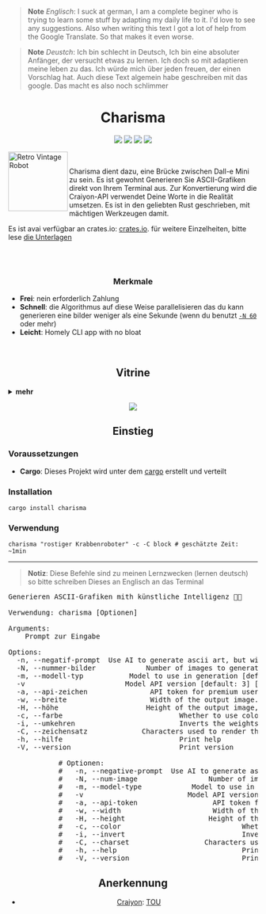 > **Note** _Englisch_: I suck at german, I am a complete beginer who is trying
> to learn some stuff by adapting my daily life to it. I'd love to see any
> suggestions. Also when writing this text I got a lot of help from the Google
> Translate. So that makes it even worse.

> **Note** _Deustch_: Ich bin schlecht in Deutsch, Ich bin eine absoluter
> Anfänger, der versucht etwas zu lernen. Ich doch so mit adaptieren meine leben
> zu das. Ich würde mich über jeden freuen, der einen Vorschlag hat. Auch diese
> Text algemein habe geschreiben mit das google. Das macht es also noch
> schlimmer

<h1 align="center">Charisma</h1>
<p align="center">
  <img src="https://img.shields.io/github/license/utfeight/charisma">
  <img src="https://img.shields.io/crates/v/charisma">
  <img src="https://img.shields.io/crates/d/charisma">
  <img src="https://img.shields.io/badge/Built%20with%20Rust-ff3a29">
</p>

<img align="left" alt="Retro Vintage Robot" src="https://github.com/UTFeight/Charisma/assets/101834410/07dee25d-1e1a-4b47-a030-f6b7738f1d66" width="120px"/>

<br>

Charisma dient dazu, eine Brücke zwischen Dall-e Mini zu sein. Es ist gewohnt
Generieren Sie ASCII-Grafiken direkt von Ihrem Terminal aus. Zur Konvertierung
wird die Craiyon-API verwendet Deine Worte in die Realität umsetzen. Es ist in
den geliebten Rust geschrieben, mit mächtigen Werkzeugen damit.

Es ist avai verfügbar an crates.io:
[crates.io](https://crates.io/crates/charisma). für weitere Einzelheiten, bitte lese
[die Unterlagen](https://docs.rs/charisma/*/charisma/)

<br>
<br>

<h3 align="center">Merkmale</h3>

- **Frei**: nein erforderlich Zahlung
- **Schnell**: die Algorithmus auf diese Weise parallelisieren das du kann
  generieren eine bilder weniger als eine Sekunde (wenn du benutzt
  [`-N 60`](#help) oder mehr)
- **Leicht**: Homely CLI app with no bloat

<br>

<h2 align="center">Vitrine</h2>

<details><summary> <b>mehr</b></summary>
  <p align="center">
    <img src="https://github.com/UTFeight/Charisma/assets/101834410/36f0e333-79a2-4cc0-9dd9-a3c1d2e23c96">
    <br>
    <br>
    <img src="https://github.com/UTFeight/Charisma/assets/101834410/a01a68fb-49f1-499d-b185-f7b548dda21d">
    <br>
    <br>
    <img src="https://github.com/UTFeight/Charisma/assets/101834410/5916607d-92ec-4c13-a89e-731f96b41320">
  </p>
</details>

<p align="center">
  <img src="https://github.com/UTFeight/Charisma/assets/101834410/7c57dca9-c06d-4ddb-bc65-2afd4009c037">
</p>

<h2 align="center">Einstieg</h2>

### Voraussetzungen

- **Cargo**: Dieses Projekt wird unter dem
  [cargo](https://github.com/rust-lang/cargo) erstellt und verteilt

### Installation

```shell
cargo install charisma
```

### Verwendung

```shell
charisma "rostiger Krabbenroboter" -c -C block # geschätzte Zeit: ~1min
```

---

> **Notiz**: Diese Befehle sind zu meinen Lernzwecken (lernen deutsch) so bitte
> schreiben Dieses an Englisch an das Terminal

<pre id="help">
Generieren ASCII-Grafiken mith künstliche Intelligenz 🦾🧠

Verwendung: charisma [Optionen] <PROMPT>

Arguments:
  <PROMPT>  Prompt zur Eingabe

Options:
  -n, --negatif-prompt <NEGATIF_PROMPT> Use AI to generate ascii art, but with a negative prompt [default: ]
  -N, --nummer-bilder  <NUMMER>          Number of images to generate when using AI [1..9] [default: 9]
  -m, --modell-typ     <MODEL_TYP>      Model to use in generation [default: general] [possible values: art, drawing, photo, general]
  -v                   <API_VERSION>     Model API version [default: 3] [possible values: 1, 3]
  -a, --api-zeichen    <ZEICHEN>           API token for premium users (Faster generation, No watermark)
  -w, --breite         <BREITE>           Width of the output image. Defaults to 128 if width and height are not specified
  -H, --höhe           <HÖHE>          Height of the output image, if not specified, it will be calculated to keep the aspect ratio
  -c, --farbe                            Whether to use colors in the output image
  -i, --umkehren                         Inverts the weights of the characters. Useful for white backgrounds
  -C, --zeichensatz    <ZEICHENSATZ>         Characters used to render the image, from transparent to opaque. Built-in charsets: block, emoji, default, russian, slight [default: default]
  -h, --hilfe                            Print help
  -V, --version                          Print version

            # Optionen:
            #   -n, --negative-prompt <NEGATIVE_PROMPT> Use AI to generate ascii art, but with a negative prompt [default: ]
            #   -N, --num-image       <NUMBER>          Number of images to generate when using AI [1..9] [default: 9]
            #   -m, --model-type      <MODEL_TYPE>      Model to use in generation [default: general] [possible values: art, drawing, photo, general]
            #   -v                    <API_VERSION>     Model API version [default: 3] [possible values: 1, 3]
            #   -a, --api-token       <TOKEN>           API token for premium users (Faster generation, No watermark)
            #   -w, --width           <WIDTH>           Width of the output image. Defaults to 128 if width and height are not specified
            #   -H, --height          <HEIGHT>          Height of the output image, if not specified, it will be calculated to keep the aspect ratio
            #   -c, --color                             Whether to use colors in the output image
            #   -i, --invert                            Inverts the weights of the characters. Useful for white backgrounds
            #   -C, --charset         <CHARSET>         Characters used to render the image, from transparent to opaque. Built-in charsets: block, emoji, default, russian, slight [default: default]
            #   -h, --help                              Print help
            #   -V, --version                           Print version
</pre>

<h2 align="center">Anerkennung</h2>

<ul style="text-align: center;">
  <li>

[Craiyon](https://www.craiyon.com/blog): [TOU](https://www.craiyon.com/terms)

</li>
</ul>
